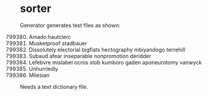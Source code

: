 # sorter
Generator generates test files as shown:

799380. Amado hautclerc
437983. Musketproof stadbauer
945918. Dissolutely electorial bigflats hectography mbiyandogo terrehill
630015. Subaud afear inseparable nonpromotion deridder
859763. Lefebvre mislabel ocros stob kumboro gaden aponeurotomy vanwyck
553687. Unhurriedly
906858. Milesian

Needs a text dictionary file.

